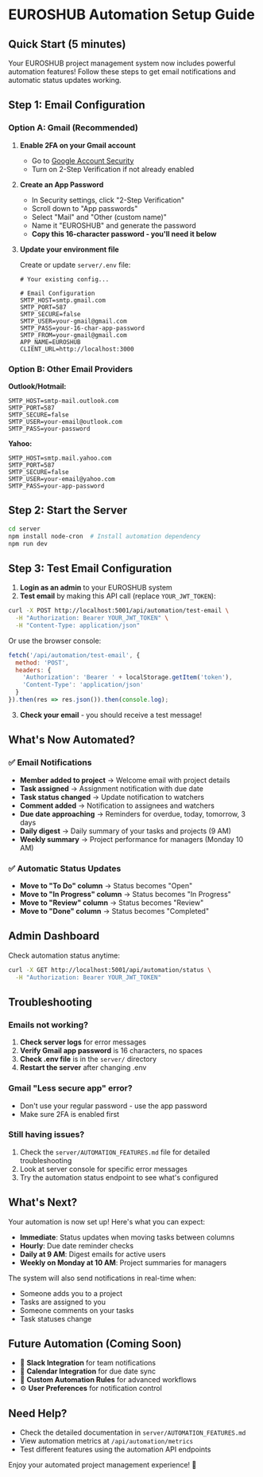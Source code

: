 # EUROSHUB Automation Setup Guide

## Quick Start (5 minutes)

Your EUROSHUB project management system now includes powerful automation features! Follow these steps to get email notifications and automatic status updates working.

## Step 1: Email Configuration

### Option A: Gmail (Recommended)

1. **Enable 2FA on your Gmail account**
   - Go to [Google Account Security](https://myaccount.google.com/security)
   - Turn on 2-Step Verification if not already enabled

2. **Create an App Password**
   - In Security settings, click "2-Step Verification"
   - Scroll down to "App passwords"
   - Select "Mail" and "Other (custom name)"
   - Name it "EUROSHUB" and generate the password
   - **Copy this 16-character password - you'll need it below**

3. **Update your environment file**

   Create or update `server/.env` file:
   ```env
   # Your existing config...

   # Email Configuration
   SMTP_HOST=smtp.gmail.com
   SMTP_PORT=587
   SMTP_SECURE=false
   SMTP_USER=your-gmail@gmail.com
   SMTP_PASS=your-16-char-app-password
   SMTP_FROM=your-gmail@gmail.com
   APP_NAME=EUROSHUB
   CLIENT_URL=http://localhost:3000
   ```

### Option B: Other Email Providers

**Outlook/Hotmail:**
```env
SMTP_HOST=smtp-mail.outlook.com
SMTP_PORT=587
SMTP_SECURE=false
SMTP_USER=your-email@outlook.com
SMTP_PASS=your-password
```

**Yahoo:**
```env
SMTP_HOST=smtp.mail.yahoo.com
SMTP_PORT=587
SMTP_SECURE=false
SMTP_USER=your-email@yahoo.com
SMTP_PASS=your-app-password
```

## Step 2: Start the Server

```bash
cd server
npm install node-cron  # Install automation dependency
npm run dev
```

## Step 3: Test Email Configuration

1. **Login as an admin** to your EUROSHUB system
2. **Test email** by making this API call (replace `YOUR_JWT_TOKEN`):

```bash
curl -X POST http://localhost:5001/api/automation/test-email \
  -H "Authorization: Bearer YOUR_JWT_TOKEN" \
  -H "Content-Type: application/json"
```

Or use the browser console:
```javascript
fetch('/api/automation/test-email', {
  method: 'POST',
  headers: {
    'Authorization': 'Bearer ' + localStorage.getItem('token'),
    'Content-Type': 'application/json'
  }
}).then(res => res.json()).then(console.log);
```

3. **Check your email** - you should receive a test message!

## What's Now Automated?

### ✅ Email Notifications
- **Member added to project** → Welcome email with project details
- **Task assigned** → Assignment notification with due date
- **Task status changed** → Update notification to watchers
- **Comment added** → Notification to assignees and watchers
- **Due date approaching** → Reminders for overdue, today, tomorrow, 3 days
- **Daily digest** → Daily summary of your tasks and projects (9 AM)
- **Weekly summary** → Project performance for managers (Monday 10 AM)

### ✅ Automatic Status Updates
- **Move to "To Do" column** → Status becomes "Open"
- **Move to "In Progress" column** → Status becomes "In Progress"
- **Move to "Review" column** → Status becomes "Review"
- **Move to "Done" column** → Status becomes "Completed"

## Admin Dashboard

Check automation status anytime:
```bash
curl -X GET http://localhost:5001/api/automation/status \
  -H "Authorization: Bearer YOUR_JWT_TOKEN"
```

## Troubleshooting

### Emails not working?

1. **Check server logs** for error messages
2. **Verify Gmail app password** is 16 characters, no spaces
3. **Check .env file** is in the `server/` directory
4. **Restart the server** after changing .env

### Gmail "Less secure app" error?
- Don't use your regular password - use the app password
- Make sure 2FA is enabled first

### Still having issues?
1. Check the `server/AUTOMATION_FEATURES.md` file for detailed troubleshooting
2. Look at server console for specific error messages
3. Try the automation status endpoint to see what's configured

## What's Next?

Your automation is now set up! Here's what you can expect:

- **Immediate**: Status updates when moving tasks between columns
- **Hourly**: Due date reminder checks
- **Daily at 9 AM**: Digest emails for active users
- **Weekly on Monday at 10 AM**: Project summaries for managers

The system will also send notifications in real-time when:
- Someone adds you to a project
- Tasks are assigned to you
- Someone comments on your tasks
- Task statuses change

## Future Automation (Coming Soon)

- 🔄 **Slack Integration** for team notifications
- 📅 **Calendar Integration** for due date sync
- 🎯 **Custom Automation Rules** for advanced workflows
- ⚙️ **User Preferences** for notification control

## Need Help?

- Check the detailed documentation in `server/AUTOMATION_FEATURES.md`
- View automation metrics at `/api/automation/metrics`
- Test different features using the automation API endpoints

Enjoy your automated project management experience! 🚀